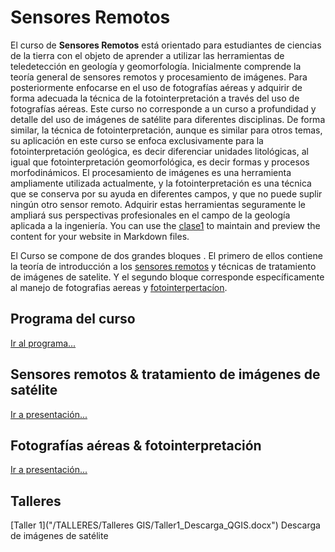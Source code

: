 # Sensores Remotos

El curso de **Sensores Remotos** está orientado para estudiantes de ciencias de la tierra con el objeto de aprender a utilizar las herramientas de teledetección en geología y geomorfología. Inicialmente comprende la teoría general de sensores remotos y procesamiento de imágenes. Para posteriormente enfocarse en el uso de fotografías aéreas y adquirir de forma adecuada la técnica de la fotointerpretación a través del uso de fotografías aéreas. 
Este curso no corresponde a un curso a profundidad y detalle del uso de imágenes de satélite para diferentes disciplinas. De forma similar, la técnica de fotointerpretación, aunque es similar para otros temas, su aplicación en este curso se enfoca exclusivamente para la fotointerpretación geológica, es decir diferenciar unidades litológicas, al igual que fotointerpretación geomorfológica, es decir formas y procesos morfodinámicos. 
El procesamiento de imágenes es una herramienta ampliamente utilizada actualmente, y la fotointerpretación es una técnica que se conserva por su ayuda en diferentes campos, y que no puede suplir ningún otro sensor remoto. Adquirir estas herramientas seguramente le ampliará sus perspectivas profesionales en el campo de la geología aplicada a la ingeniería.
You can use the [clase1](/html/01_SensoresRemoto.html) to maintain and preview the content for your website in Markdown files.

El Curso se compone de dos grandes bloques . El primero de ellos contiene la teoría de introducción a los [sensores remotos](/html/01_SensoresRemoto.html) y técnicas de tratamiento de imágenes de satelite. Y el segundo bloque corresponde específicamente al manejo de fotografias aereas y [fotointerpertacíon](/html/02_Fotointerpretacion.html).

## Programa del curso
[Ir al programa...](/Programa_SensoresRemoto.pdf)

## Sensores remotos & tratamiento de imágenes de satélite
[Ir a presentación...](/html/01_SensoresRemoto.html)

## Fotografías aéreas & fotointerpretación
[Ir a presentación...](/html/02_Fotointerpretacion.html)

## Talleres

[Taller 1]("/TALLERES/Talleres GIS/Taller1_Descarga_QGIS.docx") Descarga de imágenes de satélite


